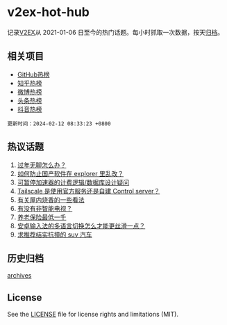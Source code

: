 # v2ex-hot-hub

 记录[V2EX](https://www.v2ex.com/)从 2021-01-06 日至今的热门话题。每小时抓取一次数据，按天[归档](archives)。
 
 ## 相关项目

- [GitHub热榜](https://github.com/lonnyzhang423/github-hot-hub)
- [知乎热榜](https://github.com/lonnyzhang423/zhihu-hot-hub)
- [微博热榜](https://github.com/lonnyzhang423/weibo-hot-hub)
- [头条热榜](https://github.com/lonnyzhang423/toutiao-hot-hub)
- [抖音热榜](https://github.com/lonnyzhang423/douyin-hot-hub)


 `更新时间：2024-02-12 08:33:23 +0800`

## 热议话题

1. [过年无聊怎么办？](https://www.v2ex.com/t/1015308)
1. [如何防止国产软件在 explorer 里乱改？](https://www.v2ex.com/t/1015320)
1. [可暂停加速器的计费逻辑/数据库设计疑问](https://www.v2ex.com/t/1015307)
1. [Tailscale 是使用官方服务还是自建 Control server？](https://www.v2ex.com/t/1015317)
1. [有关屋内烧香的一些看法](https://www.v2ex.com/t/1015319)
1. [有没有非智能电视？](https://www.v2ex.com/t/1015354)
1. [养老保险最低一千](https://www.v2ex.com/t/1015333)
1. [安卓输入法的多语言切换怎么才能更丝滑一点？](https://www.v2ex.com/t/1015349)
1. [求推荐结实抗撞的 suv 汽车](https://www.v2ex.com/t/1015318)

## 历史归档

[archives](archives)

## License

See the [LICENSE](LICENSE) file for license rights and limitations (MIT).
